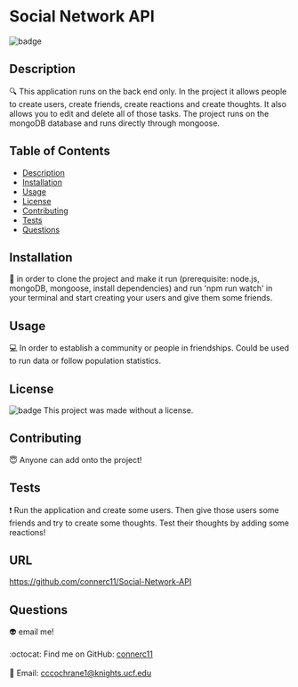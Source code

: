 # Social Network API
  ![badge](https://img.shields.io/badge/license--blueviolet)
  <br />
  ## Description
  :mag: This application runs on the back end only. In the project it allows people to create users, create friends, create reactions and create thoughts. It also allows you to edit and delete all of those tasks. The project runs on the mongoDB database and runs directly through mongoose.


  ## Table of Contents
  - [Description](#description)
  - [Installation](#installation)
  - [Usage](#usage)
  - [License](#license)
  - [Contributing](#contributing)
  - [Tests](#tests)
  - [Questions](#questions)
  ## Installation
  :floppy_disk: 
  in order to clone the project and make it run (prerequisite: node.js, mongoDB, mongoose, install dependencies) and run 'npm run watch' in your terminal and start creating your users and give them some friends. 
  ## Usage
  :computer:  In order to establish a community or people in friendships. Could be used to run data or follow population statistics.
  ## License
  ![badge](https://img.shields.io/badge/license--blueviolet)
  This project was made without a license.
  ## Contributing
  :innocent: Anyone can add onto the project!
  ## Tests
  :exclamation: 
    Run the application and create some users. Then give those users some friends and try to create some thoughts. Test their thoughts by adding some reactions!
  ## URL
https://github.com/connerc11/Social-Network-API
  ## Questions
  :alien: email me!<br />
  <br />
  :octocat: Find me on GitHub: [connerc11](https://github.com/connerc11)<br />
  <br />
  :speech_balloon: Email: cccochrane1@knights.ucf.edu<br /><br />
